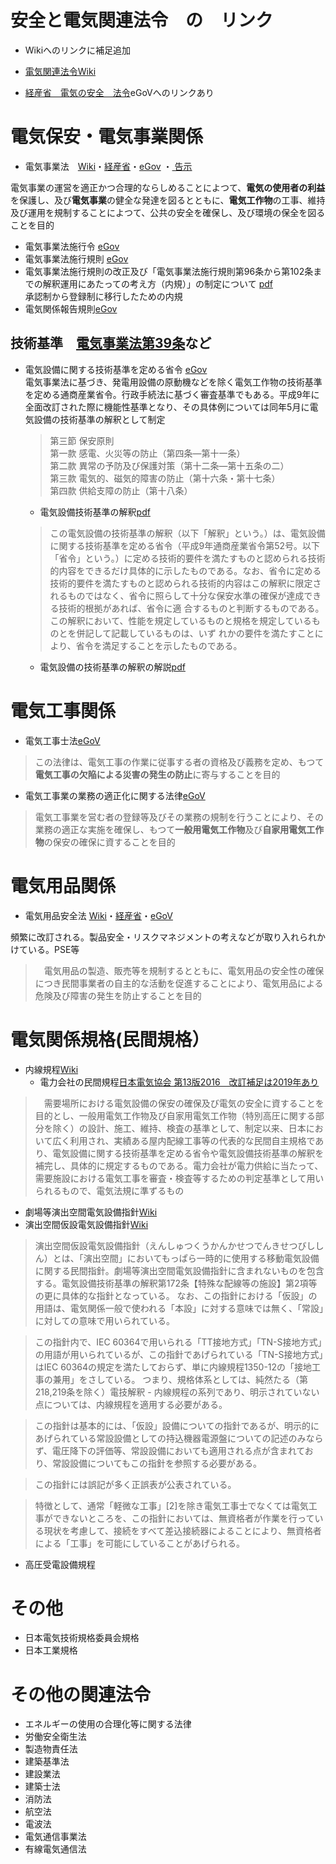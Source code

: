 # 安全と電気関連法令　の　リンク
- Wikiへのリンクに補足追加

- [電気関連法令Wiki](https://ja.wikipedia.org/wiki/%E9%9B%BB%E6%B0%97%E9%96%A2%E4%BF%82%E6%B3%95%E4%BB%A4)  
- [経産省　電気の安全　法令](https://www.meti.go.jp/policy/safety_security/industrial_safety/law/index.html)eGoVへのリンクあり 

# 電気保安・電気事業関係
- 電気事業法　[Wiki](https://ja.wikipedia.org/wiki/%E9%9B%BB%E6%B0%97%E4%BA%8B%E6%A5%AD%E6%B3%95)・[経産省](https://www.meti.go.jp/policy/safety_security/industrial_safety/law/index.html)・[eGov](https://elaws.e-gov.go.jp/search/elawsSearch/elaws_search/lsg0500/detail?lawId=339AC0000000170) ・[
告示](https://www.meti.go.jp/policy/safety_security/industrial_safety/law/denjikokuji.html)  

電気事業の運営を適正かつ合理的ならしめることによつて、**電気の使用者の利益**を保護し、及び**電気事業**の健全な発達を図るとともに、**電気工作物**の工事、維持及び運用を規制することによつて、公共の安全を確保し、及び環境の保全を図ることを目的  

-  電気事業法施行令 [eGov](https://elaws.e-gov.go.jp/search/elawsSearch/elaws_search/lsg0500/detail?lawId=340CO0000000206)  
-  電気事業法施行規則 [eGov](https://elaws.e-gov.go.jp/search/elawsSearch/elaws_search/lsg0500/detail?lawId=407M50000400077)  
-  電気事業法施行規則の改正及び「電気事業法施行規則第96条から第102条までの解釈運用にあたっての考え方（内規）」の制定について [pdf](https://www.meti.go.jp/policy/safety_security/industrial_safety/oshirase/2008/files/081001-5-2.pdf)  
        承認制から登録制に移行したための内規
  - 電気関係報告規則[eGov](https://elaws.e-gov.go.jp/search/elawsSearch/elaws_search/lsg0500/detail?lawId=340M50000400054)

## 技術基準　[電気事業法第39条](https://elaws.e-gov.go.jp/search/elawsSearch/elaws_search/lsg0500/detail?lawId=339AC0000000170#794)など
- 電気設備に関する技術基準を定める省令 [eGov](https://elaws.e-gov.go.jp/search/elawsSearch/elaws_search/lsg0500/detail?lawId=409M50000400052)  
  電気事業法に基づき、発電用設備の原動機などを除く電気工作物の技術基準を定める通商産業省令。行政手続法に基づく審査基準でもある。平成9年に全面改訂された際に機能性基準となり、その具体例については同年5月に電気設備の技術基準の解釈として制定  
  
  > 第三節 保安原則  
  > 第一款 感電、火災等の防止（第四条―第十一条）  
  > 第二款 異常の予防及び保護対策（第十二条―第十五条の二）  
  > 第三款 電気的、磁気的障害の防止（第十六条・第十七条）  
  > 第四款 供給支障の防止（第十八条）  

  - 電気設備技術基準の解釈[pdf](https://www.meti.go.jp/policy/safety_security/industrial_safety/sangyo/electric/files/dengikaishaku.pdf)  
  >この電気設備の技術基準の解釈（以下「解釈」という。）は、電気設備に関する技術基準を定める省令（平成9年通商産業省令第52号。以下「省令」という。）に定める技術的要件を満たすものと認められる技術的内容をできるだけ具体的に示したものである。なお、省令に定める技術的要件を満たすものと認められる技術的内容はこの解釈に限定されるものではなく、省令に照らして十分な保安水準の確保が達成できる技術的根拠があれば、省令に適
合するものと判断するものである。この解釈において、性能を規定しているものと規格を規定しているものとを併記して記載しているものは、いず
れかの要件を満たすことにより、省令を満足することを示したものである。
  
   - 電気設備の技術基準の解釈の解説[pdf](https://www.meti.go.jp/policy/safety_security/industrial_safety/sangyo/electric/files/dengikaishakukaisetsu.pdf)  
  

# 電気工事関係
- 電気工事士法[eGoV](https://elaws.e-gov.go.jp/search/elawsSearch/elaws_search/lsg0500/detail?lawId=335AC0000000139)  
> この法律は、電気工事の作業に従事する者の資格及び義務を定め、もつて**電気工事の欠陥による災害の発生の防止**に寄与することを目的  
  - 電気工事業の業務の適正化に関する法律[eGoV](https://elaws.e-gov.go.jp/search/elawsSearch/elaws_search/lsg0500/detail?lawId=345AC1000000096)  
  > 電気工事業を営む者の登録等及びその業務の規制を行うことにより、その業務の適正な実施を確保し、もつて**一般用電気工作物**及び**自家用電気工作物**の保安の確保に資することを目的

# 電気用品関係
- 電気用品安全法 [Wiki](https://ja.wikipedia.org/wiki/%E9%9B%BB%E6%B0%97%E7%94%A8%E5%93%81%E5%AE%89%E5%85%A8%E6%B3%95)・[経産省](https://www.meti.go.jp/policy/consumer/seian/denan/)・[eGoV](https://elaws.e-gov.go.jp/search/elawsSearch/elaws_search/lsg0500/detail?lawId=336AC0000000234)

頻繁に改訂される。製品安全・リスクマネジメントの考えなどが取り入れられかけている。PSE等
>　電気用品の製造、販売等を規制するとともに、電気用品の安全性の確保につき民間事業者の自主的な活動を促進することにより、電気用品による危険及び障害の発生を防止することを目的

# 電気関係規格(民間規格）
- 内線規程[Wiki](https://ja.wikipedia.org/wiki/%E5%86%85%E7%B7%9A%E8%A6%8F%E7%A8%8B)
  - 電力会社の民間規程[日本電気協会 第13版2016　改訂補足は2019年あり](https://store.denki.or.jp/products/detail/301)  
 >　需要場所における電気設備の保安の確保及び電気の安全に資することを目的とし、一般用電気工作物及び自家用電気工作物（特別高圧に関する部分を除く）の設計、施工、維持、検査の基準として、制定以来、日本において広く利用され、実績ある屋内配線工事等の代表的な民間自主規格であり、電気設備に関する技術基準を定める省令や電気設備技術基準の解釈を補完し、具体的に規定するものである。電力会社が電力供給に当たって、需要施設における電気工事を審査・検査等するための判定基準として用いられるもので、電気法規に準ずるもの
 
- 劇場等演出空間電気設備指針[Wiki](https://ja.wikipedia.org/wiki/%E5%8A%87%E5%A0%B4%E7%AD%89%E6%BC%94%E5%87%BA%E7%A9%BA%E9%96%93%E9%9B%BB%E6%B0%97%E8%A8%AD%E5%82%99%E6%8C%87%E9%87%9D)
- 演出空間仮設電気設備指針[Wiki](https://ja.wikipedia.org/wiki/%E6%BC%94%E5%87%BA%E7%A9%BA%E9%96%93%E4%BB%AE%E8%A8%AD%E9%9B%BB%E6%B0%97%E8%A8%AD%E5%82%99%E6%8C%87%E9%87%9D)  
> 演出空間仮設電気設備指針（えんしゅつくうかんかせつでんきせつびししん）とは、「演出空間」においてもっぱら一時的に使用する移動電気設備に関する民間指針。劇場等演出空間電気設備指針に含まれないものを包含する。電気設備技術基準の解釈第172条【特殊な配線等の施設】第2項等の更に具体的な指針となっている。 なお、この指針における「仮設」の用語は、電気関係一般で使われる「本設」に対する意味では無く、「常設」に対しての意味で用いられている。

> この指針内で、IEC 60364で用いられる「TT接地方式」「TN-S接地方式」の用語が用いられているが、この指針であげられている「TN-S接地方式」はIEC 60364の規定を満たしておらず、単に内線規程1350-12の「接地工事の兼用」をさしている。 つまり、規格体系としては、純然たる（第218,219条を除く）電技解釈 - 内線規程の系列であり、明示されていない点については、内線規程を適用する必要がある。

> この指針は基本的には、「仮設」設備についての指針であるが、明示的にあげられている常設設備としての持込機器電源盤についての記述のみならず、電圧降下の評価等、常設設備においても適用される点が含まれており、常設設備についてもこの指針を参照する必要がある。

> この指針には誤記が多く正誤表が公表されている。

> 特徴として、通常「軽微な工事」[2]を除き電気工事士でなくては電気工事ができないところを、この指針においては、無資格者が作業を行っている現状を考慮して、接続をすべて差込接続器によることにより、無資格者による「工事」を可能にしていることがあげられる。  

- 高圧受電設備規程

# その他
- 日本電気技術規格委員会規格
- 日本工業規格

# その他の関連法令
- エネルギーの使用の合理化等に関する法律
- 労働安全衛生法
- 製造物責任法
- 建築基準法
- 建設業法
- 建築士法
- 消防法
- 航空法
- 電波法
- 電気通信事業法
- 有線電気通信法

